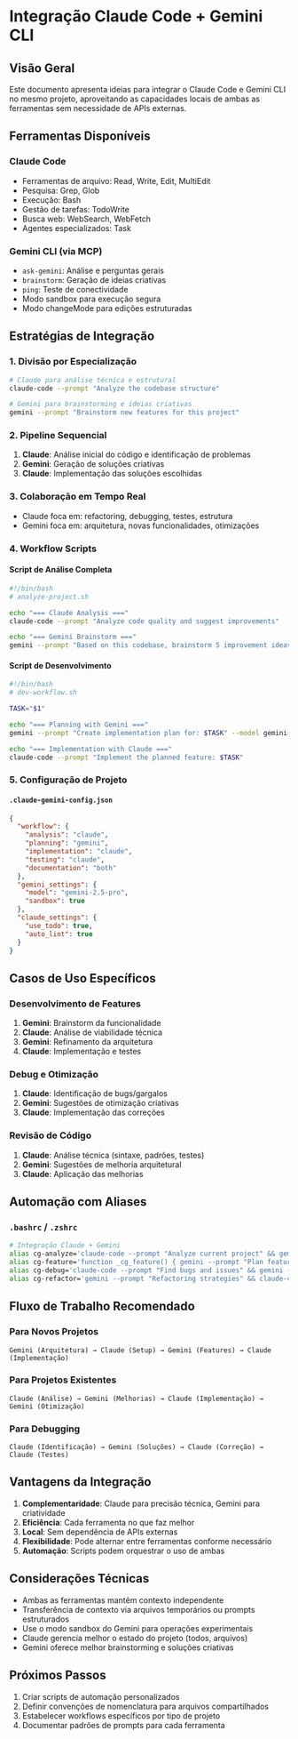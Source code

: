 # Integração Claude Code + Gemini CLI

## Visão Geral
Este documento apresenta ideias para integrar o Claude Code e Gemini CLI no mesmo projeto, aproveitando as capacidades locais de ambas as ferramentas sem necessidade de APIs externas.

## Ferramentas Disponíveis

### Claude Code
- Ferramentas de arquivo: Read, Write, Edit, MultiEdit
- Pesquisa: Grep, Glob
- Execução: Bash
- Gestão de tarefas: TodoWrite
- Busca web: WebSearch, WebFetch
- Agentes especializados: Task

### Gemini CLI (via MCP)
- `ask-gemini`: Análise e perguntas gerais
- `brainstorm`: Geração de ideias criativas
- `ping`: Teste de conectividade
- Modo sandbox para execução segura
- Modo changeMode para edições estruturadas

## Estratégias de Integração

### 1. **Divisão por Especialização**
```bash
# Claude para análise técnica e estrutural
claude-code --prompt "Analyze the codebase structure"

# Gemini para brainstorming e ideias criativas  
gemini --prompt "Brainstorm new features for this project"
```

### 2. **Pipeline Sequencial**
1. **Claude**: Análise inicial do código e identificação de problemas
2. **Gemini**: Geração de soluções criativas
3. **Claude**: Implementação das soluções escolhidas

### 3. **Colaboração em Tempo Real**
- Claude foca em: refactoring, debugging, testes, estrutura
- Gemini foca em: arquitetura, novas funcionalidades, otimizações

### 4. **Workflow Scripts**

#### Script de Análise Completa
```bash
#!/bin/bash
# analyze-project.sh

echo "=== Claude Analysis ==="
claude-code --prompt "Analyze code quality and suggest improvements"

echo "=== Gemini Brainstorm ==="
gemini --prompt "Based on this codebase, brainstorm 5 improvement ideas" -s
```

#### Script de Desenvolvimento
```bash
#!/bin/bash
# dev-workflow.sh

TASK="$1"

echo "=== Planning with Gemini ==="
gemini --prompt "Create implementation plan for: $TASK" --model gemini-2.5-flash

echo "=== Implementation with Claude ==="
claude-code --prompt "Implement the planned feature: $TASK"
```

### 5. **Configuração de Projeto**

#### `.claude-gemini-config.json`
```json
{
  "workflow": {
    "analysis": "claude",
    "planning": "gemini", 
    "implementation": "claude",
    "testing": "claude",
    "documentation": "both"
  },
  "gemini_settings": {
    "model": "gemini-2.5-pro",
    "sandbox": true
  },
  "claude_settings": {
    "use_todo": true,
    "auto_lint": true
  }
}
```

## Casos de Uso Específicos

### Desenvolvimento de Features
1. **Gemini**: Brainstorm da funcionalidade
2. **Claude**: Análise de viabilidade técnica
3. **Gemini**: Refinamento da arquitetura
4. **Claude**: Implementação e testes

### Debug e Otimização
1. **Claude**: Identificação de bugs/gargalos
2. **Gemini**: Sugestões de otimização criativas
3. **Claude**: Implementação das correções

### Revisão de Código
1. **Claude**: Análise técnica (sintaxe, padrões, testes)
2. **Gemini**: Sugestões de melhoria arquitetural
3. **Claude**: Aplicação das melhorias

## Automação com Aliases

### `.bashrc` / `.zshrc`
```bash
# Integração Claude + Gemini
alias cg-analyze='claude-code --prompt "Analyze current project" && gemini --prompt "Suggest improvements based on analysis"'
alias cg-feature='function _cg_feature() { gemini --prompt "Plan feature: $1" && claude-code --prompt "Implement planned feature: $1"; }; _cg_feature'
alias cg-debug='claude-code --prompt "Find bugs and issues" && gemini --prompt "Creative debugging solutions"'
alias cg-refactor='gemini --prompt "Refactoring strategies" && claude-code --prompt "Apply best refactoring suggestions"'
```

## Fluxo de Trabalho Recomendado

### Para Novos Projetos
```
Gemini (Arquitetura) → Claude (Setup) → Gemini (Features) → Claude (Implementação)
```

### Para Projetos Existentes
```
Claude (Análise) → Gemini (Melhorias) → Claude (Implementação) → Gemini (Otimização)
```

### Para Debugging
```
Claude (Identificação) → Gemini (Soluções) → Claude (Correção) → Claude (Testes)
```

## Vantagens da Integração

1. **Complementaridade**: Claude para precisão técnica, Gemini para criatividade
2. **Eficiência**: Cada ferramenta no que faz melhor
3. **Local**: Sem dependência de APIs externas
4. **Flexibilidade**: Pode alternar entre ferramentas conforme necessário
5. **Automação**: Scripts podem orquestrar o uso de ambas

## Considerações Técnicas

- Ambas as ferramentas mantêm contexto independente
- Transferência de contexto via arquivos temporários ou prompts estruturados
- Use o modo sandbox do Gemini para operações experimentais
- Claude gerencia melhor o estado do projeto (todos, arquivos)
- Gemini oferece melhor brainstorming e soluções criativas

## Próximos Passos

1. Criar scripts de automação personalizados
2. Definir convenções de nomenclatura para arquivos compartilhados
3. Estabelecer workflows específicos por tipo de projeto
4. Documentar padrões de prompts para cada ferramenta